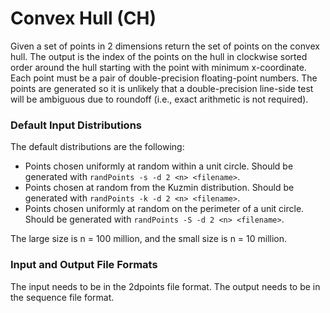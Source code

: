 # Convex Hull (CH)

Given a set of points in 2 dimensions return the set of points on the
convex hull.  The output is the index of the points on the hull in
clockwise sorted order around the hull starting with the point with
minimum x-coordinate.  Each point must be a pair of double-precision
floating-point numbers.  The points are generated so it is unlikely
that a double-precision line-side test will be ambiguous due to
roundoff (i.e., exact arithmetic is not required).

### Default Input Distributions

The default distributions are the following:

- Points chosen uniformly at random within a unit circle.   Should be 
generated with `randPoints -s -d 2 <n> <filename>`.
- Points chosen at random from the Kuzmin distribution.   Should be 
generated with `randPoints -k -d 2 <n> <filename>`.   
- Points chosen uniformly at random on the perimeter of a unit circle.   Should be 
generated with `randPoints -S -d 2 <n> <filename>`.

The large size is n = 100 million, and the small size is n = 10 million.

### Input and Output File Formats

The input needs to be in the 2dpoints file format.
The output needs to be in the sequence file format.
